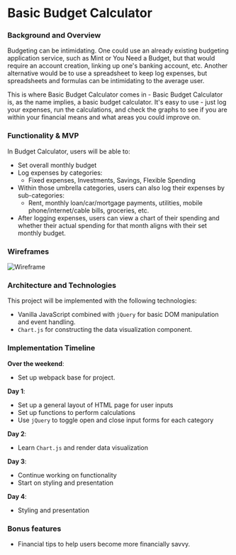 # Basic Budget Calculator

### Background and Overview

Budgeting can be intimidating. One could use an already existing budgeting application service, such as Mint or You Need a Budget, but that would require an account creation, linking up one's banking account, etc. Another alternative would be to use a spreadsheet to keep log expenses, but spreadsheets and formulas can be intimidating to the average user.

This is where Basic Budget Calculator comes in - Basic Budget Calculator is, as the name implies, a basic budget calculator. It's easy to use - just log your expenses, run the calculations, and check the graphs to see if you are within your financial means and what areas you could improve on.

### Functionality & MVP  

In Budget Calculator, users will be able to:

- Set overall monthly budget
- Log expenses by categories:
  - Fixed expenses, Investments, Savings, Flexible Spending
- Within those umbrella categories, users can also log their expenses by sub-categories:
  - Rent, monthly loan/car/mortgage payments, utilities, mobile phone/internet/cable bills, groceries, etc.
- After logging expenses, users can view a chart of their spending and whether their actual spending for that month aligns with their set monthly budget.


### Wireframes
![Wireframe][wireframe]

### Architecture and Technologies

This project will be implemented with the following technologies:

- Vanilla JavaScript combined with `jQuery` for basic DOM manipulation and event handling.
- `Chart.js` for constructing the data visualization component.

### Implementation Timeline

**Over the weekend**:
- Set up webpack base for project.

**Day 1**:
- Set up a general layout of HTML page for user inputs
- Set up functions to perform calculations
- Use `jQuery` to toggle open and close input forms for each category

**Day 2**:
- Learn `Chart.js` and render data visualization

**Day 3**:
- Continue working on functionality
- Start on styling and presentation

**Day 4**:
- Styling and presentation


### Bonus features
- Financial tips to help users become more financially savvy.

[wireframe]: https://github.com/julielin0812/basic-budget-calculator/blob/master/docs/basic-budget-calc-wireframe.png?raw=true
